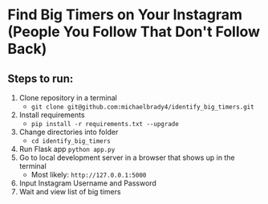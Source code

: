 # Find Big Timers on Your Instagram (People You Follow That Don't Follow Back)

## Steps to run:
1. Clone repository in a terminal
    - `git clone git@github.com:michaelbrady4/identify_big_timers.git`
2. Install requirements
    - `pip install -r requirements.txt --upgrade`
3. Change directories into folder
    - `cd identify_big_timers`
4. Run Flask app
    `python app.py`
5. Go to local development server in a browser that shows up in the terminal
    - Most likely: `http://127.0.0.1:5000`
6. Input Instagram Username and Password
7. Wait and view list of big timers